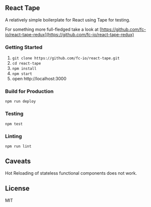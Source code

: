 ## React Tape

A relatively simple boilerplate for React using Tape for testing.

For something more full-fledged take a look at [https://github.com/fc-io/react-tape-redux](https://github.com/fc-io/react-tape-redux)

### Getting Started

1. `git clone https://github.com/fc-io/react-tape.git`
2. `cd react-tape`
3. `npm install`
4. `npm start`
5. open http://localhost:3000

### Build for Production

```
npm run deploy
```

### Testing

```
npm test
```

### Linting

```
npm run lint
```

## Caveats

Hot Reloading of stateless functional components does not work.

## License

MIT
